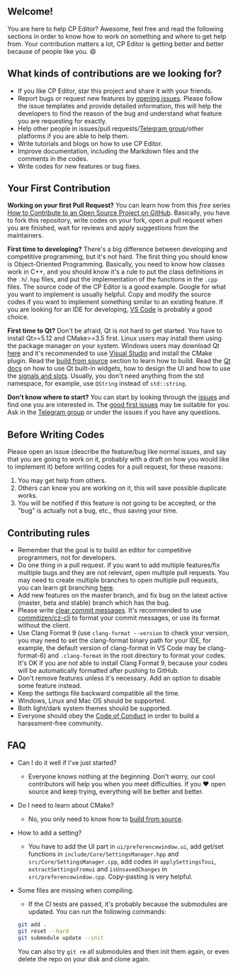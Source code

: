 ## Welcome!

You are here to help CP Editor? Awesome, feel free and read the following sections in order to know how to work on something and where to get help from. Your contribution matters a lot, CP Editor is getting better and better because of people like you. :smile:

## What kinds of contributions are we looking for?

- If you like CP Editor, star this project and share it with your friends.
- Report bugs or request new features by [opening issues](https://github.com/cpeditor/cpeditor/issues/new/choose). Please follow the issue templates and provide detailed information, this will help the developers to find the reason of the bug and understand what feature you are requesting for exactly.
- Help other people in issues/pull requests/[Telegram group](https://t.me/cpeditor)/other platforms if you are able to help them.
- Write tutorials and blogs on how to use CP Editor.
- Improve documentation, including the Markdown files and the comments in the codes.
- Write codes for new features or bug fixes.

## Your First Contribution

**Working on your first Pull Request?** You can learn how from this *free* series [How to Contribute to an Open Source Project on GitHub](https://egghead.io/series/how-to-contribute-to-an-open-source-project-on-github). Basically, you have to fork this repository, write codes on your fork, open a pull request when you are finished, wait for reviews and apply suggestions from the maintainers.

**First time to developing?** There's a big difference between developing and competitive programming, but it's not hard. The first thing you should know is Object-Oriented Programming. Basically, you need to know how classes work in C++, and you should know it's a rule to put the class definitions in the `.h`/`.hpp` files, and put the implementation of the functions in the `.cpp` files. The source code of the CP Editor is a good example. Google for what you want to implement is usually helpful. Copy and modify the source codes if you want to implement something similar to an existing feature. If you are looking for an IDE for developing, [VS Code](https://code.visualstudio.com/) is probably a good choice.

**First time to Qt?** Don't be afraid, Qt is not hard to get started. You have to install Qt>=5.12 and CMake>=3.5 first. Linux users may install them using the package manager on your system. Windows users may download Qt [here](https://www.qt.io/offline-installers) and it's recommended to use [Visual Studio](https://visualstudio.microsoft.com/) and install the CMake plugin. Read the [build from source](INSTALL.md#Build-from-source) section to learn how to build. Read the [Qt docs](https://doc.qt.io/) on how to use Qt built-in widgets, how to design the UI and how to use the [signals and slots](https://doc.qt.io/qt-5/signalsandslots.html). Usually, you don't need anything from the std namespace, for example, use `QString` instead of `std::string`.

**Don't know where to start?** You can start by looking through the [issues](https://github.com/cpeditor/cpeditor/issues) and find one you are interested in. The [good first issues](https://github.com/cpeditor/cpeditor/issues?q=is%3Aissue+is%3Aopen+label%3A%22good+first+issue%22) may be suitable for you. Ask in the [Telegram group](https://t.me/cpeditor) or under the issues if you have any questions.

## Before Writing Codes

Please open an issue (describe the feature/bug like normal issues, and say that you are going to work on it, probably with a draft on how you would like to implement it) before writing codes for a pull request, for these reasons:

1. You may get help from others.
2. Others can know you are working on it, this will save possible duplicate works.
3. You will be notified if this feature is not going to be accepted, or the "bug" is actually not a bug, etc., thus saving your time.

## Contributing rules

- Remember that the goal is to build an editor for competitive programmers, not for developers.
- Do one thing in a pull request. If you want to add multiple features/fix multiple bugs and they are not relevant, open multiple pull requests. You may need to create multiple branches to open multiple pull requests, you can learn git branching [here](https://learngitbranching.js.org/).
- Add new features on the master branch, and fix bug on the latest active (master, beta and stable) branch which has the bug.
- Please write [clear commit messages](https://chris.beams.io/posts/git-commit/). It's recommended to use [commitizen/cz-cli](https://github.com/commitizen/cz-cli) to format your commit messages, or use its format without the client.
- Use Clang Format 9 (use `clang-format --version` to check your version, you may need to set the clang-format binary path for your IDE, for example, the default version of clang-format in VS Code may be clang-format-6) and `.clang-format` in the root directory to format your codes. It's OK if you are not able to install Clang Format 9, because your codes will be automatically formatted after pushing to GitHub.
- Don't remove features unless it's necessary. Add an option to disable some feature instead.
- Keep the settings file backward compatible all the time.
- Windows, Linux and Mac OS should be supported.
- Both light/dark system themes should be supported.
- Everyone should obey the [Code of Conduct](CODE_OF_CONDUCT.md) in order to build a harassment-free community.

## FAQ

- Can I do it well if I've just started?
  - Everyone knows nothing at the beginning. Don't worry, our cool contributors will help you when you meet difficulties. If you :heart: open source and keep trying, everything will be better and better.
- Do I need to learn about CMake?
  - No, you only need to know how to [build from source](INSTALL.md#Build-from-source).
- How to add a setting?
  - You have to add the UI part in `ui/preferencewindow.ui`, add get/set functions in `include/Core/SettingsManager.hpp` and `src/Core/SettingsManager.cpp`, add codes in `applySettingsToui`, `extractSettingsFromui` and `isUnsavedChanges` in `src/preferencewindow.cpp`. Copy-pasting is very helpful.
- Some files are missing when compiling.
  -  If the CI tests are passed, it's probably because the submodules are updated. You can run the following commands:
  
    ```sh
    git add .
    git reset --hard
    git submodule update --init
    ```

    You can also try `git rm` all submodules and then init them again, or even delete the repo on your disk and clone again.
